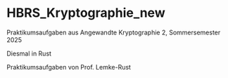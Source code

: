 # HBRS_Kryptographie_new
Praktikumsaufgaben aus Angewandte Kryptographie  2, Sommersemester 2025

Diesmal in Rust 



Praktikumsaufgaben von Prof. Lemke-Rust
